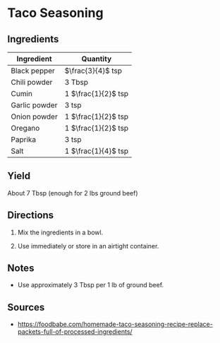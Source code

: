 # Taco Seasoning

## Ingredients

| Ingredient | Quantity |
| --- | --- |
| Black pepper | $\frac{3}{4}$ tsp |
| Chili powder| 3 Tbsp |
| Cumin | 1 $\frac{1}{2}$ tsp|
| Garlic powder | 3 tsp |
| Onion powder | 1 $\frac{1}{2}$ tsp |
| Oregano | 1 $\frac{1}{2}$ tsp |
| Paprika | 3 tsp |
| Salt | 1 $\frac{1}{4}$ tsp |


## Yield

About 7 Tbsp (enough for 2 lbs ground beef)


## Directions

1. Mix the ingredients in a bowl.

2. Use immediately or store in an airtight container.

## Notes

- Use approximately 3 Tbsp per 1 lb of ground beef.


## Sources

- <https://foodbabe.com/homemade-taco-seasoning-recipe-replace-packets-full-of-processed-ingredients/>
